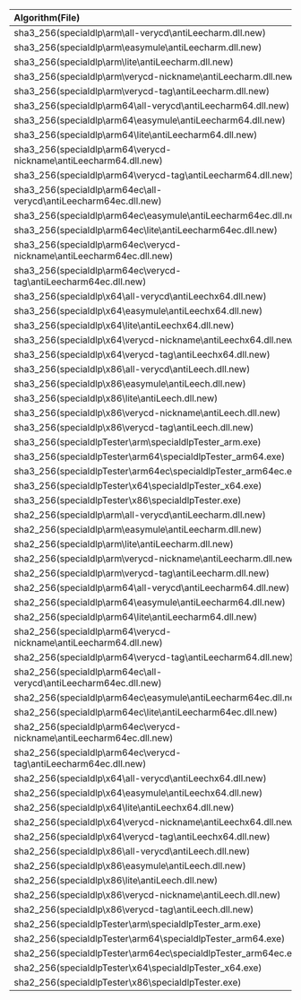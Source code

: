 ﻿Algorithm(File) | Hash |
:--- | :--- |
sha3_256(specialdlp\arm\all-verycd\antiLeecharm.dll.new) | c9316566df78eccc116623b104a6a368e18da45ab59c9f19a81ef621065c0228 |
sha3_256(specialdlp\arm\easymule\antiLeecharm.dll.new) | c85701aa6d3a94ec5d5bf9952498d5037bc1b73d7844934ca17b0ec714f4b9ec |
sha3_256(specialdlp\arm\lite\antiLeecharm.dll.new) | 75d2c5448808af04a6d989bff44e08246423ace1e05501fcfd69d54a3e3252f4 |
sha3_256(specialdlp\arm\verycd-nickname\antiLeecharm.dll.new) | 6aba69371398554693f8051a7aef9b0e1db39464d154d8e78a70bacbcb8e2750 |
sha3_256(specialdlp\arm\verycd-tag\antiLeecharm.dll.new) | 3056a0508de0c5938af3ff2691e7e6f5e4c3c3418893311252f4a2359bdf284b |
sha3_256(specialdlp\arm64\all-verycd\antiLeecharm64.dll.new) | b2d9fcc88fb8bb653a175690689dc527c6008fb422e4d7dbf38ba400dddf438d |
sha3_256(specialdlp\arm64\easymule\antiLeecharm64.dll.new) | ea2bdd0bb42d032d75b26a60e987dd43b7e87f9fa2526b5c59c2a61dd47aef9d |
sha3_256(specialdlp\arm64\lite\antiLeecharm64.dll.new) | 88e582b88ad402f52a6a287215df55a9d1819f896fd76e904b013e5c199793d5 |
sha3_256(specialdlp\arm64\verycd-nickname\antiLeecharm64.dll.new) | 1d1385dc3a5705f6999ef18f0bddb71e848d7d78b19c081031b11e3aecd7c2b0 |
sha3_256(specialdlp\arm64\verycd-tag\antiLeecharm64.dll.new) | 0a4372e51f2eab30e0db939cd38dd8caa00eedc62d949c944aacd3b72cb04606 |
sha3_256(specialdlp\arm64ec\all-verycd\antiLeecharm64ec.dll.new) | 3f55ad6559727101dbf9f0b1916128653d092a4340801991a441f790cadb640d |
sha3_256(specialdlp\arm64ec\easymule\antiLeecharm64ec.dll.new) | e4ae02b545b7f8268fd00e8a4fa029db76abeb03e264e37d0162edc92f28bd9d |
sha3_256(specialdlp\arm64ec\lite\antiLeecharm64ec.dll.new) | 7ddfa14f57790274a072f6e414fb8f30fc7359c05a1c80aea77a6f2e7d83aa9c |
sha3_256(specialdlp\arm64ec\verycd-nickname\antiLeecharm64ec.dll.new) | c3bbde926c2b66f043c9668edd2cad1ae4f41bee225913367dce66f79bd29040 |
sha3_256(specialdlp\arm64ec\verycd-tag\antiLeecharm64ec.dll.new) | f6994534d052a5a442d3deb6f2e76ea64ce180db172f6691f50c7219562bdf92 |
sha3_256(specialdlp\x64\all-verycd\antiLeechx64.dll.new) | 7e2d2ec2558c9b05535d2be5ba88c8a0918689878f215ec2eb5ee73f56bd7c4d |
sha3_256(specialdlp\x64\easymule\antiLeechx64.dll.new) | 5fb322c0544acbf64a8d07d6c458098638b69e6ae216ba9f8579f74ae1e2da84 |
sha3_256(specialdlp\x64\lite\antiLeechx64.dll.new) | 4a476616fe36ccb17f942a2ed911b4cdbe6d135163187ce3b16876d7f8f4e79e |
sha3_256(specialdlp\x64\verycd-nickname\antiLeechx64.dll.new) | 58b44d6f84946c980b23667c214cfb22b219077fe00df63e7a174dc631aebe46 |
sha3_256(specialdlp\x64\verycd-tag\antiLeechx64.dll.new) | 4fc80b19e2072ab78f4d4115a32fe31eebaf3973d08deca8d01965a2a6039ad5 |
sha3_256(specialdlp\x86\all-verycd\antiLeech.dll.new) | 1ce317b61e543ea2dd0cf01adc5424687facfbccfc1e7c5fff2b06069977aaad |
sha3_256(specialdlp\x86\easymule\antiLeech.dll.new) | 82d74b7d786c19aa7f838d7c894f332d309f22ac74c4ee769ff2178c192a3f80 |
sha3_256(specialdlp\x86\lite\antiLeech.dll.new) | a29e1391c694e7764b606a71e0ec1a8ab78f1295b943d5cd7574a58ba9d64b42 |
sha3_256(specialdlp\x86\verycd-nickname\antiLeech.dll.new) | b8b73916b04bca9d395ca654716d8995cd0fe9b1a1bea34458b96cb25c2a5ddb |
sha3_256(specialdlp\x86\verycd-tag\antiLeech.dll.new) | 0da5145155751d69f027b254de97fca5fcd01e9fc686ed246fa2add785152ab9 |
sha3_256(specialdlpTester\arm\specialdlpTester_arm.exe) | 1516f4a18dd7b45efac3ca2c35a708ced22cdceb7e1c8ea1309670192b5a7e3c |
sha3_256(specialdlpTester\arm64\specialdlpTester_arm64.exe) | 53c14843858a0e1fe3e26b813d657f96aab78b3ded5e3d7353f8102b7fdcc439 |
sha3_256(specialdlpTester\arm64ec\specialdlpTester_arm64ec.exe) | fac10e1c7998ba2e4b8cf96e6280106ca859d280309a9a909da9a2fff68acdbe |
sha3_256(specialdlpTester\x64\specialdlpTester_x64.exe) | 4ea8a77b5302dcc728b9442c47029799d862f3182a92aca9501b004e2f560845 |
sha3_256(specialdlpTester\x86\specialdlpTester.exe) | 25dc99daf38d521bcab524c9495c9b2262045b94530dcd1bedb280e4631926e1 |
sha2_256(specialdlp\arm\all-verycd\antiLeecharm.dll.new) | 807a2bdedaffe5c97f02cd9955f59c54fb6ac172791bdfb5827b592040860358 |
sha2_256(specialdlp\arm\easymule\antiLeecharm.dll.new) | 38b54a2bfc5035483fd22760899fd1fb5b58d911b5ce2792f8768545c866b202 |
sha2_256(specialdlp\arm\lite\antiLeecharm.dll.new) | 4826b14f3fa23b4be62fb0974ed3dcd9d570775f3a0454e2ea33da96f865e14e |
sha2_256(specialdlp\arm\verycd-nickname\antiLeecharm.dll.new) | 3e3b458202e0502e046e2eca1ee1b663329ee5aa372d0b37254300b4bef6b4db |
sha2_256(specialdlp\arm\verycd-tag\antiLeecharm.dll.new) | c7c719689502be9e03acd5d9ca1d0548557691dbce5a9948b1ec2403baa4d8c7 |
sha2_256(specialdlp\arm64\all-verycd\antiLeecharm64.dll.new) | d21da73451ee8842281f68771434238491e2e1997e90deeeddb9db4e72213e9c |
sha2_256(specialdlp\arm64\easymule\antiLeecharm64.dll.new) | 30e6ef840be62e87c3ce68de0d351d663f256ee64b353de2180da386c2379a20 |
sha2_256(specialdlp\arm64\lite\antiLeecharm64.dll.new) | 8ecf45829a374b8fff637c390f8eb0729fd7aee3981c1d71a9c6648e25913a40 |
sha2_256(specialdlp\arm64\verycd-nickname\antiLeecharm64.dll.new) | a835dd98f133526a79a0118520265c92b339deceb24de2103b4c274b4a5e4af6 |
sha2_256(specialdlp\arm64\verycd-tag\antiLeecharm64.dll.new) | 6e8c63778c29fb8bc4605234c14809a697339ce49fe452e724f178378db4d747 |
sha2_256(specialdlp\arm64ec\all-verycd\antiLeecharm64ec.dll.new) | ba8eabfd0f92d57c1bb26d5ace1a640b9372f4034509e602594df01011309116 |
sha2_256(specialdlp\arm64ec\easymule\antiLeecharm64ec.dll.new) | a1b44446554ff95becf0c36819bbcdf023d1d8486ea3ca3dbacd03cf49cf11c4 |
sha2_256(specialdlp\arm64ec\lite\antiLeecharm64ec.dll.new) | 5927e8c14da6831bf24b8da84c34babaf91c8f1fafc679dd283611caa649b56a |
sha2_256(specialdlp\arm64ec\verycd-nickname\antiLeecharm64ec.dll.new) | 16a2b68e14a9e5d6bf53551c08f6b70c2e524fef598292819038cf9b8fc4a743 |
sha2_256(specialdlp\arm64ec\verycd-tag\antiLeecharm64ec.dll.new) | d774a68fce076632160436b1e6f745fe5a1732ef8db9168c153e9b1c5748b736 |
sha2_256(specialdlp\x64\all-verycd\antiLeechx64.dll.new) | a08c86cf721c3a6f47e0966f315cd2bbd426d27e0060450ec738cdef6cbc7865 |
sha2_256(specialdlp\x64\easymule\antiLeechx64.dll.new) | 070f912f25c8cc7e6c4ed5f7a909774254418c4b095fe7305c957f8707b5ebd9 |
sha2_256(specialdlp\x64\lite\antiLeechx64.dll.new) | 8040bdea6e11e8b1cef63bf88ef09eac12afb6a4d84f31b8e974e63730d86fdb |
sha2_256(specialdlp\x64\verycd-nickname\antiLeechx64.dll.new) | f1b338ef90b6eaacb97c039d0ba9d2684878f50fb5a3d60d1b93b2d8b2fd7073 |
sha2_256(specialdlp\x64\verycd-tag\antiLeechx64.dll.new) | 97f08c26d43b935d270050f4b9d770619511e2c472e2781a3975dbbb09e3a49d |
sha2_256(specialdlp\x86\all-verycd\antiLeech.dll.new) | c0228e91b572ff91ff0c0b99fdf82e6174b8059f4381e94cd28da1db709383bc |
sha2_256(specialdlp\x86\easymule\antiLeech.dll.new) | d48a93e46c69d1e83e84abd259095a9609b2922af39bbed83afa3b232ed83093 |
sha2_256(specialdlp\x86\lite\antiLeech.dll.new) | 70dde5486ec7119fbf1554bbdfaddabb1ac80bd25e06452de92c3129bf8dab18 |
sha2_256(specialdlp\x86\verycd-nickname\antiLeech.dll.new) | 904833e410f6355223e4a4625f810af4db53f86a7befbcbc089dc6b54db9e93c |
sha2_256(specialdlp\x86\verycd-tag\antiLeech.dll.new) | df0a0e9f67aa4e04ce6275404c4e83264cf51bde3a86460ad2b400023f943e7c |
sha2_256(specialdlpTester\arm\specialdlpTester_arm.exe) | 53528e6fac46cf1ab7a274920af41fd7e4a545c5a5475388dfa8aa8456211a1b |
sha2_256(specialdlpTester\arm64\specialdlpTester_arm64.exe) | 8780b04a2d5cabb2f9269426bfd0586d0b0054052e65f08d9d340d9341c1c006 |
sha2_256(specialdlpTester\arm64ec\specialdlpTester_arm64ec.exe) | 07c8684a6dc6726137f8015f24579e6b830bc3e3c314b880ebe55d1de0d4fda4 |
sha2_256(specialdlpTester\x64\specialdlpTester_x64.exe) | b3b586a62b105d3528486afc97bb934366b304b6b1f8c2c9a4b9c61bfdc89412 |
sha2_256(specialdlpTester\x86\specialdlpTester.exe) | bd214378c4d83c2a912572e027efdbc9a656f591ac82d949a39e40cde1025ebd |
